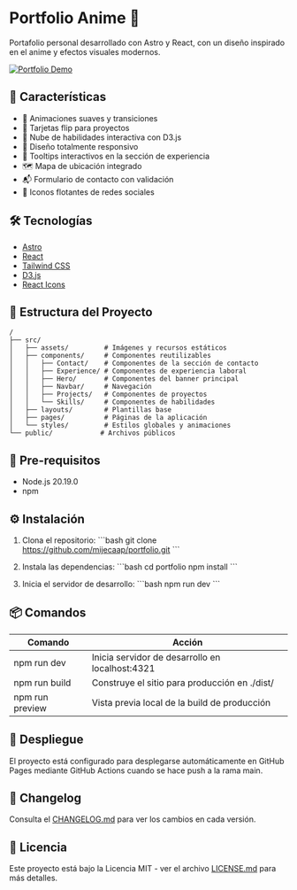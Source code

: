 # Portfolio Anime 🎨

Portafolio personal desarrollado con Astro y React, con un diseño inspirado en el anime y efectos visuales modernos.

[![Portfolio Demo](capture-web.png)](https://mijecaap.github.io/portfolio/)

## 🚀 Características

- 💫 Animaciones suaves y transiciones
- 🎴 Tarjetas flip para proyectos
- 🌟 Nube de habilidades interactiva con D3.js
- 📱 Diseño totalmente responsivo
- 🎯 Tooltips interactivos en la sección de experiencia
- 🗺️ Mapa de ubicación integrado
- 📬 Formulario de contacto con validación
- 🔗 Iconos flotantes de redes sociales

## 🛠️ Tecnologías

- [Astro](https://astro.build)
- [React](https://reactjs.org)
- [Tailwind CSS](https://tailwindcss.com)
- [D3.js](https://d3js.org)
- [React Icons](https://react-icons.github.io/react-icons)

## 📁 Estructura del Proyecto

```text
/
├── src/
│   ├── assets/         # Imágenes y recursos estáticos
│   ├── components/     # Componentes reutilizables
│   │   ├── Contact/    # Componentes de la sección de contacto
│   │   ├── Experience/ # Componentes de experiencia laboral
│   │   ├── Hero/       # Componentes del banner principal
│   │   ├── Navbar/     # Navegación
│   │   ├── Projects/   # Componentes de proyectos
│   │   └── Skills/     # Componentes de habilidades
│   ├── layouts/        # Plantillas base
│   ├── pages/          # Páginas de la aplicación
│   └── styles/         # Estilos globales y animaciones
└── public/            # Archivos públicos
```

## 🔧 Pre-requisitos

- Node.js 20.19.0
- npm

## ⚙️ Instalación

1. Clona el repositorio:
\`\`\`bash
git clone https://github.com/mijecaap/portfolio.git
\`\`\`

2. Instala las dependencias:
\`\`\`bash
cd portfolio
npm install
\`\`\`

3. Inicia el servidor de desarrollo:
\`\`\`bash
npm run dev
\`\`\`

## 📦 Comandos

| Comando           | Acción                                             |
|------------------|---------------------------------------------------|
| npm run dev      | Inicia servidor de desarrollo en localhost:4321    |
| npm run build    | Construye el sitio para producción en ./dist/     |
| npm run preview  | Vista previa local de la build de producción      |

## 🚀 Despliegue

El proyecto está configurado para desplegarse automáticamente en GitHub Pages mediante GitHub Actions cuando se hace push a la rama main.

## 📝 Changelog

Consulta el [CHANGELOG.md](CHANGELOG.md) para ver los cambios en cada versión.

## 📄 Licencia

Este proyecto está bajo la Licencia MIT - ver el archivo [LICENSE.md](LICENSE.md) para más detalles.
